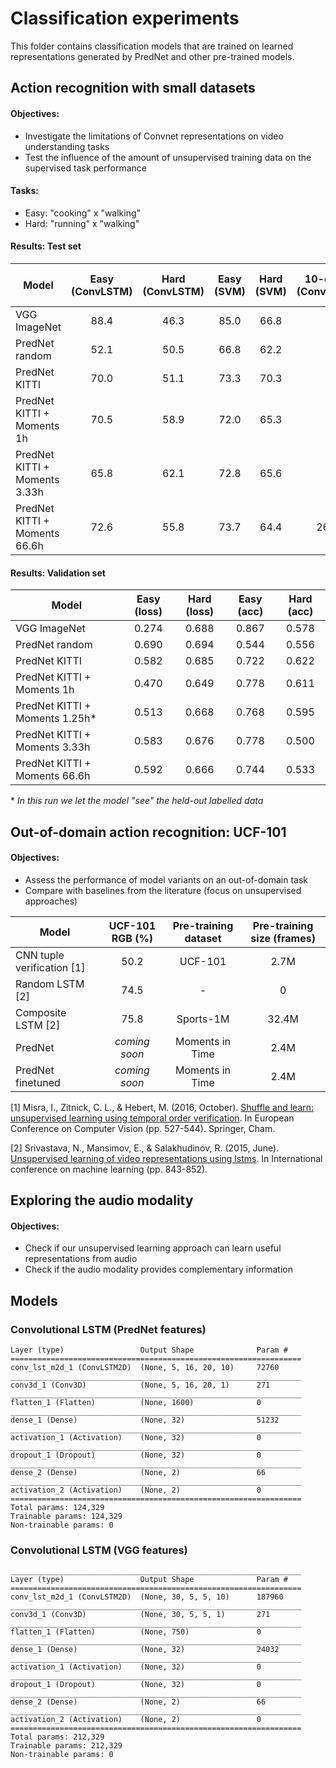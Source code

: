 # Classification experiments

This folder contains classification models that are trained on learned representations generated by PredNet and other pre-trained models.

## Action recognition with small datasets
#### Objectives:
* Investigate the limitations of Convnet representations on video understanding tasks
* Test the influence of the amount of unsupervised training data on the supervised task performance

#### Tasks:
* Easy: "cooking" x "walking"
* Hard: "running" x "walking"

#### Results: Test set

| Model      | Easy (ConvLSTM) | Hard (ConvLSTM) | Easy (SVM) | Hard (SVM) | 10-class (ConvLSTM) | 10-class (SVM) |
| -------------                  | :--:  | :--:  | :--:  | :--:  | :--:  | :--:  |
| VGG ImageNet                   | 88.4 | 46.3 | 85.0 | 66.8 | | 42.0 |
| PredNet random                 | 52.1 | 50.5 | 66.8 | 62.2 | | |
| PredNet KITTI                  | 70.0 | 51.1 | 73.3 | 70.3 | | |
| PredNet KITTI + Moments 1h     | 70.5 | 58.9 | 72.0 | 65.3 | | |
| PredNet KITTI + Moments 3.33h  | 65.8 | 62.1 | 72.8 | 65.6 | | |
| PredNet KITTI + Moments 66.6h  | 72.6 | 55.8 | 73.7 | 64.4 | 26.9 | 29.8 |

#### Results: Validation set

| Model    | Easy (loss) | Hard (loss) | Easy (acc) | Hard (acc) |    
| -------------                  | :---: | :---: | :---: | :---: |
| VGG ImageNet                   | 0.274 | 0.688 | 0.867 | 0.578 |
| PredNet random                 | 0.690 | 0.694 | 0.544 | 0.556 |
| PredNet KITTI                  | 0.582 | 0.685 | 0.722 | 0.622 |
| PredNet KITTI + Moments 1h     | 0.470 | 0.649 | 0.778 | 0.611 |
| PredNet KITTI + Moments 1.25h* | 0.513 | 0.668 | 0.768 | 0.595 |
| PredNet KITTI + Moments 3.33h  | 0.583 | 0.676 | 0.778 | 0.500 |
| PredNet KITTI + Moments 66.6h  | 0.592 | 0.666 | 0.744 | 0.533 |

\* _In this run we let the model "see" the held-out labelled data_

## Out-of-domain action recognition: UCF-101
#### Objectives:
* Assess the performance of model variants on an out-of-domain task
* Compare with baselines from the literature (focus on unsupervised approaches)

| Model                       | UCF-101 RGB (%) | Pre-training dataset | Pre-training size (frames) |
| -------------               | :--: | :---:           | :---: |
| CNN tuple verification [1]  | 50.2 | UCF-101         | 2.7M  |
| Random LSTM [2]             | 74.5 | -       | 0     |
| Composite LSTM [2]          | 75.8 | Sports-1M       | 32.4M |
| PredNet                     | _coming soon_ | Moments in Time | 2.4M  |
| PredNet finetuned           | _coming soon_ | Moments in Time | 2.4M  |

[1] Misra, I., Zitnick, C. L., & Hebert, M. (2016, October). [Shuffle and learn: unsupervised learning using temporal order verification](https://link.springer.com/chapter/10.1007/978-3-319-46448-0_32). In European Conference on Computer Vision (pp. 527-544). Springer, Cham.

[2] Srivastava, N., Mansimov, E., & Salakhudinov, R. (2015, June). [Unsupervised learning of video representations using lstms](https://arxiv.org/abs/1502.04681). In International conference on machine learning (pp. 843-852).


## Exploring the audio modality
#### Objectives:
* Check if our unsupervised learning approach can learn useful representations from audio
* Check if the audio modality provides complementary information 

## Models


### Convolutional LSTM (PredNet features)
```
Layer (type)                 Output Shape              Param #   
=================================================================
conv_lst_m2d_1 (ConvLSTM2D)  (None, 5, 16, 20, 10)     72760     
_________________________________________________________________
conv3d_1 (Conv3D)            (None, 5, 16, 20, 1)      271       
_________________________________________________________________
flatten_1 (Flatten)          (None, 1600)              0         
_________________________________________________________________
dense_1 (Dense)              (None, 32)                51232     
_________________________________________________________________
activation_1 (Activation)    (None, 32)                0         
_________________________________________________________________
dropout_1 (Dropout)          (None, 32)                0         
_________________________________________________________________
dense_2 (Dense)              (None, 2)                 66        
_________________________________________________________________
activation_2 (Activation)    (None, 2)                 0         
=================================================================
Total params: 124,329
Trainable params: 124,329
Non-trainable params: 0
```

### Convolutional LSTM (VGG features)

```
_________________________________________________________________
Layer (type)                 Output Shape              Param #   
=================================================================
conv_lst_m2d_1 (ConvLSTM2D)  (None, 30, 5, 5, 10)      187960    
_________________________________________________________________
conv3d_1 (Conv3D)            (None, 30, 5, 5, 1)       271       
_________________________________________________________________
flatten_1 (Flatten)          (None, 750)               0         
_________________________________________________________________
dense_1 (Dense)              (None, 32)                24032     
_________________________________________________________________
activation_1 (Activation)    (None, 32)                0         
_________________________________________________________________
dropout_1 (Dropout)          (None, 32)                0         
_________________________________________________________________
dense_2 (Dense)              (None, 2)                 66        
_________________________________________________________________
activation_2 (Activation)    (None, 2)                 0         
=================================================================
Total params: 212,329
Trainable params: 212,329
Non-trainable params: 0
```
